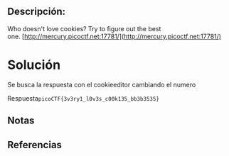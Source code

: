 ## Descripción:
Who doesn't love cookies? Try to figure out the best one. [http://mercury.picoctf.net:17781/](http://mercury.picoctf.net:17781/)

# Solución
Se busca la respuesta con el cookieeditor cambiando el numero 

Respuesta`picoCTF{3v3ry1_l0v3s_c00k135_bb3b3535}`
## Notas

## Referencias
 